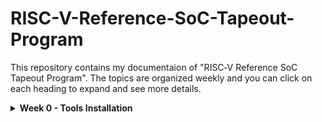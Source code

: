 # RISC-V-Reference-SoC-Tapeout-Program
This repository contains my documentaion of "RISC‑V Reference SoC Tapeout Program". The topics are organized weekly and you can click on each heading to expand and see more details.
<details>
<summary><b>Week 0 - Tools Installation</b></summary>
<br>
    
# Week 0 - Tools installation

## Yosys

<ul>
    <li>Yosys is an open source tool for verilog RTL synthesis.</li>
    <li>It takes verilog code and translates to detailed netlist.</li>
</ul>

```bash
$ git clone https://github.com/YosysHQ/yosys.git
$ cd yosys 
$ sudo apt install make (If make is not installed please install it) 
$ sudo apt-get install build-essential clang bison flex \
    libreadline-dev gawk tcl-dev libffi-dev git \
    graphviz xdot pkg-config python3 libboost-system-dev \
    libboost-python-dev libboost-filesystem-dev zlib1g-dev
$ make 
$ sudo make install
```

![Image Alt](Screenshots/yosys.png)

## Iverilog

<ul>
    <li>Icarus Verilog (iverilog) is a free and open-source software tool for simulating and synthesizing hardware designs written in the Verilog HDL.</li>
</ul>

```bash
$ sudo apt-get install iverilog
```

![Image Alt](Screenshots/iverilog.png)

## GTKWave

<ul>
    <li>GTKWave is a free, and open-source waveform viewer used for analyzing the results of digital circuit simulations.</li>
</ul>

```bash
$ sudo apt update
$ sudo apt install gtkwave
```

![Image Alt](Screenshots/gtkwave.png)

